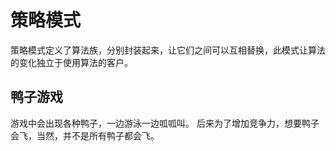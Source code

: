 # 策略模式
策略模式定义了算法族，分别封装起来，让它们之间可以互相替换，此模式让算法的变化独立于使用算法的客户。



## 鸭子游戏
游戏中会出现各种鸭子，一边游泳一边呱呱叫。
后来为了增加竞争力，想要鸭子会飞，当然，并不是所有鸭子都会飞。
